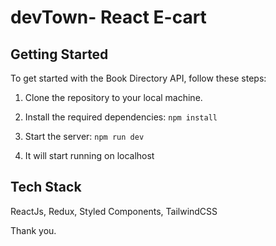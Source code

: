 # devTown- React E-cart

## Getting Started

To get started with the Book Directory API, follow these steps:

1. Clone the repository to your local machine.

2. Install the required dependencies:
   `npm install`

4. Start the server: `npm run dev`

5. It will start running on localhost

## Tech Stack

ReactJs, Redux, Styled Components, TailwindCSS


Thank you.
